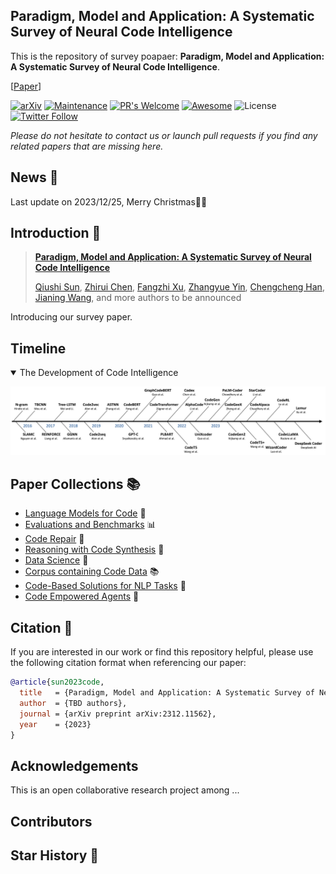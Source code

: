 ## Paradigm, Model and Application: A Systematic Survey of Neural Code Intelligence
This is the repository of survey poapaer: **Paradigm, Model and Application: A Systematic Survey of Neural Code Intelligence**.

 [[Paper](https://qiushisun.github.io/)]
 
[![arXiv](https://img.shields.io/badge/arXiv-2304.00685-b31b1b.svg)](https://arxiv.org/abs/2304.00685) 
[![Maintenance](https://img.shields.io/badge/Maintained%3F-yes-green.svg)](https://GitHub.com/Naereen/StrapDown.js/graphs/commit-activity) 
[![PR's Welcome](https://img.shields.io/badge/PRs-welcome-brightgreen.svg?style=flat)](http://makeapullrequest.com)
[![Awesome](https://awesome.re/badge.svg)](https://awesome.re)
![License](https://img.shields.io/badge/License-MIT-blue)
[![Twitter Follow](https://img.shields.io/twitter/follow/qiushi_sun)](https://twitter.com/qiushi_sun)

*Please do not hesitate to contact us or launch pull requests if you find any related papers that are missing here.*

## News 📰
Last update on 2023/12/25, Merry Christmas🍎🎄

## Introduction 📜

>[**Paradigm, Model and Application: A Systematic Survey of Neural Code Intelligence**](qiushisun.github.io) <br>
>
> [Qiushi Sun](qiushisun.github.io),
[Zhirui Chen](https://github.com/jet1004),
[Fangzhi Xu](https://xufangzhi.github.io/),
[Zhangyue Yin](https://scholar.google.com/citations?user=9gRQqSkAAAAJ&hl=en),
[Chengcheng Han](https://hccngu.github.io/),
[Jianing Wang](https://wjn1996.github.io/), and
more authors to be announced

Introducing our survey paper.

## Timeline

<details open>
<summary>The Development of Code Intelligence</summary>

![foundation_models](assets/nci-timeline.png)

</details>

## Paper Collections 📚

- [Language Models for Code](https://github.com/QiushiSun/NCISurvey/blob/main/CodeLMs.md) 🤖
- [Evaluations and Benchmarks](https://github.com/QiushiSun/NCISurvey/blob/main/Benchmarks.md) 📊 
- [Code Repair](https://github.com/QiushiSun/NCISurvey/blob/main/Repair.md) 🔧
- [Reasoning with Code Synthesis](https://github.com/QiushiSun/NCISurvey/blob/main/Reasoning.md) 🧠
- [Data Science](https://github.com/QiushiSun/NCISurvey/blob/main/DS.md) 🔢
- [Corpus containing Code Data](https://github.com/QiushiSun/NCISurvey/blob/main/Code-corpus.md) 📚
- [Code-Based Solutions for NLP Tasks](https://github.com/QiushiSun/NCISurvey/blob/main/NLPTasks-through-code.md) 📝
- [Code Empowered Agents](https://github.com/QiushiSun/NCISurvey/blob/main/CodeLM-empowered-agents.md) 🤖

## Citation 📖

If you are interested in our work or find this repository helpful, please use the following citation format when referencing our paper:

```bibtex
@article{sun2023code,
  title   = {Paradigm, Model and Application: A Systematic Survey of Neural Code Intelligence},
  author  = {TBD authors},
  journal = {arXiv preprint arXiv:2312.11562},
  year    = {2023}
}
```

## Acknowledgements

This is an open collaborative research project among ...

## Contributors

<!-- ## Other Good Repos for This Topic -->

## Star History 🌟

<!-- [![Star History Chart](https://api.star-history.com/svg?repos=QiushiSun/NCISurvey&type=Date)](https://star-history.com/#QiushiSun/NCISurvey&Date) -->